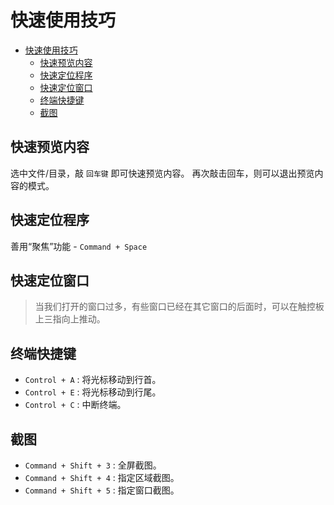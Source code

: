 # 快速使用技巧

<!-- TOC -->

- [快速使用技巧](#%E5%BF%AB%E9%80%9F%E4%BD%BF%E7%94%A8%E6%8A%80%E5%B7%A7)
    - [快速预览内容](#%E5%BF%AB%E9%80%9F%E9%A2%84%E8%A7%88%E5%86%85%E5%AE%B9)
    - [快速定位程序](#%E5%BF%AB%E9%80%9F%E5%AE%9A%E4%BD%8D%E7%A8%8B%E5%BA%8F)
    - [快速定位窗口](#%E5%BF%AB%E9%80%9F%E5%AE%9A%E4%BD%8D%E7%AA%97%E5%8F%A3)
    - [终端快捷键](#%E7%BB%88%E7%AB%AF%E5%BF%AB%E6%8D%B7%E9%94%AE)
    - [截图](#%E6%88%AA%E5%9B%BE)

<!-- /TOC -->

## 快速预览内容
选中文件/目录，敲 `回车键` 即可快速预览内容。
再次敲击回车，则可以退出预览内容的模式。

## 快速定位程序

善用“聚焦”功能 - `Command + Space`


## 快速定位窗口

> 当我们打开的窗口过多，有些窗口已经在其它窗口的后面时，可以在触控板上三指向上推动。

## 终端快捷键

* `Control + A` : 将光标移动到行首。
* `Control + E` : 将光标移动到行尾。
* `Control + C` : 中断终端。


## 截图
* `Command + Shift + 3` : 全屏截图。
* `Command + Shift + 4` : 指定区域截图。
* `Command + Shift + 5` : 指定窗口截图。

